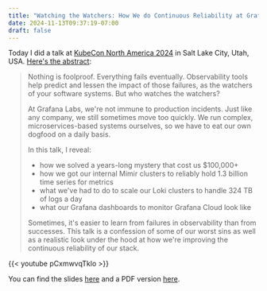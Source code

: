 ```yaml
---
title: "Watching the Watchers: How We do Continuous Reliability at Grafana Labs (KubeCon NA 2024)"
date: 2024-11-13T09:37:19-07:00
draft: false
---
```


Today I did a talk at [KubeCon North America 2024](https://events.linuxfoundation.org/kubecon-cloudnativecon-north-america/) in Salt Lake City, Utah, USA. [Here's the abstract](https://kccncna2024.sched.com/event/1i7m6):

> Nothing is foolproof. Everything fails eventually. Observability tools help predict and lessen the impact of those failures, as the watchers of your software systems. But who watches the watchers?
> 
> At Grafana Labs, we're not immune to production incidents. Just like any company, we still sometimes move too quickly. We run complex, microservices-based systems ourselves, so we have to eat our own dogfood on a daily basis.
> 
> In this talk, I reveal:
> - how we solved a years-long mystery that cost us $100,000+
> - how we got our internal Mimir clusters to reliably hold 1.3 billion time series for metrics
> - what we've had to do to scale our Loki clusters to handle 324 TB of logs a day
> - what our Grafana dashboards to monitor Grafana Cloud look like
> 
> Sometimes, it's easier to learn from failures in observability than from successes. This talk is a confession of some of our worst sins as well as a realistic look under the hood at how we're improving the continuous reliability of our stack.

{{< youtube pCxmwvqTklo >}}

You can find the slides [here](https://www.canva.com/design/DAGV-7UbEVo/QVrjCs0kKvtiEG_LlNLrvA/view?utm_content=DAGV-7UbEVo&utm_campaign=designshare&utm_medium=link&utm_source=editor) and a PDF version [here](/assets/20241113-kubecon-na-2024-watching-the-watchers.pdf).
